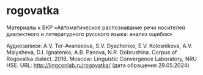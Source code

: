 # rogovatka

Материалы к ВКР «Автоматическое распознавание речи носителей диалектного и литературного русского языка: анализ ошибок»


Аудиозаписи:
A.V. Ter-Avanesova, S.V. Dyachenko, E.V. Kolesnikova, A.V. Malysheva, D.I. Ignatenko, A.B. Panova, N.R. Dobrushina. Corpus of Rogovatka dialect. 2018. Moscow: Linguistic Convergence Laboratory, NRU HSE. URL: http://lingconlab.ru/rogovatka/ (дата обращения 29.05.2024)
